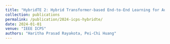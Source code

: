 ```yaml
---
title: "HybridTE 2: Hybrid Transformer-based End-to-End Learning for Autonomous Driving"
collection: publications
permalink: /publication/2024-icps-hybridte/
date: 2024-01-01
venue: "IEEE ICPS"
authors: "Haritha Prasad Rayakota, Pei-Chi Huang"
---
```


